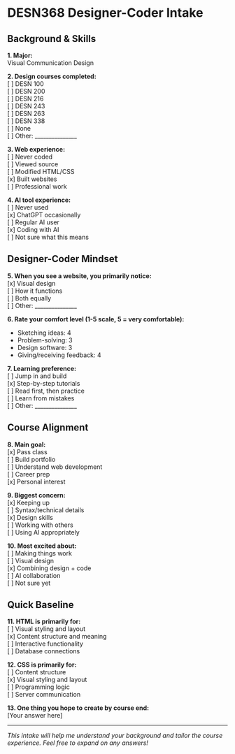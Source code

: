 # DESN368 Designer-Coder Intake

## Background & Skills

**1. Major:**  
Visual Communication Design

**2. Design courses completed:**  
[ ] DESN 100  
[ ] DESN 200  
[ ] DESN 216  
[ ] DESN 243  
[ ] DESN 263  
[ ] DESN 338  
[ ] None  
[ ] Other: _______________

**3. Web experience:**  
[ ] Never coded  
[ ] Viewed source  
[ ] Modified HTML/CSS  
[x] Built websites  
[ ] Professional work

**4. AI tool experience:**  
[ ] Never used  
[x] ChatGPT occasionally  
[ ] Regular AI user  
[x] Coding with AI  
[ ] Not sure what this means

## Designer-Coder Mindset

**5. When you see a website, you primarily notice:**  
[x] Visual design  
[ ] How it functions  
[ ] Both equally  
[ ] Other: _______________

**6. Rate your comfort level (1-5 scale, 5 = very comfortable):**  
- Sketching ideas: 4  
- Problem-solving: 3  
- Design software: 3  
- Giving/receiving feedback: 4

**7. Learning preference:**  
[ ] Jump in and build  
[x] Step-by-step tutorials  
[ ] Read first, then practice  
[ ] Learn from mistakes  
[ ] Other: _______________

## Course Alignment

**8. Main goal:**  
[x] Pass class  
[ ] Build portfolio  
[ ] Understand web development  
[ ] Career prep  
[x] Personal interest

**9. Biggest concern:**  
[x] Keeping up  
[ ] Syntax/technical details  
[x] Design skills  
[ ] Working with others  
[ ] Using AI appropriately

**10. Most excited about:**  
[ ] Making things work  
[ ] Visual design  
[x] Combining design + code  
[ ] AI collaboration  
[ ] Not sure yet

## Quick Baseline

**11. HTML is primarily for:**  
[ ] Visual styling and layout  
[x] Content structure and meaning  
[ ] Interactive functionality  
[ ] Database connections

**12. CSS is primarily for:**  
[ ] Content structure  
[x] Visual styling and layout  
[ ] Programming logic  
[ ] Server communication

**13. One thing you hope to create by course end:**  
[Your answer here]

---
*This intake will help me understand your background and tailor the course experience. Feel free to expand on any answers!*
